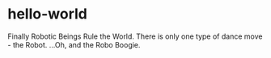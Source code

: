 # hello-world

Finally Robotic Beings Rule the World.
There is only one type of dance move - the Robot.
...Oh, and the Robo Boogie.
